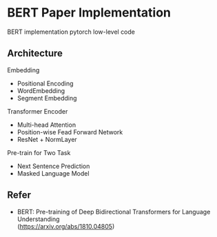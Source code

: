 # BERT Paper Implementation
BERT implementation pytorch low-level code

## Architecture  

Embedding  
- Positional Encoding
- WordEmbedding
- Segment Embedding

Transformer Encoder  
- Multi-head Attention
- Position-wise Fead Forward Network
- ResNet + NormLayer

Pre-train for Two Task  
- Next Sentence Prediction
- Masked Language Model


## Refer
- BERT: Pre-training of Deep Bidirectional Transformers for Language Understanding       
(https://arxiv.org/abs/1810.04805)
